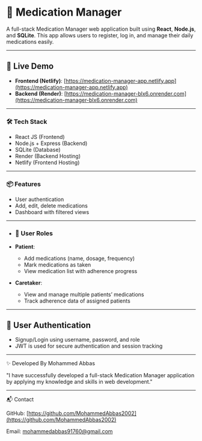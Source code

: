 # 💊 Medication Manager

A full-stack Medication Manager web application built using **React**, **Node.js**, and **SQLite**. This app allows users to register, log in, and manage their daily medications easily.

---

## 🚀 Live Demo

- **Frontend (Netlify)**: [https://medication-manager-app.netlify.app](https://medication-manager-app.netlify.app)  
- **Backend (Render)**: [https://medication-manager-blx6.onrender.com](https://medication-manager-blx6.onrender.com)

---

### 🛠 Tech Stack
- React JS (Frontend)
- Node.js + Express (Backend)
- SQLite (Database)
- Render (Backend Hosting)
- Netlify (Frontend Hosting)

---

### 📦 Features
- User authentication
- Add, edit, delete medications
- Dashboard with filtered views

---

- ### 👥 User Roles

- **Patient**:  
  - Add medications (name, dosage, frequency)  
  - Mark medications as taken  
  - View medication list with adherence progress

- **Caretaker**:  
  - View and manage multiple patients’ medications  
  - Track adherence data of assigned patients
 
---
 
## 🔐 User Authentication

- Signup/Login using username, password, and role
- JWT is used for secure authentication and session tracking

---

✨ Developed By
Mohammed Abbas

"I have successfully developed a full-stack Medication Manager application by applying my knowledge and skills in web development."

---

📬 Contact

GitHub: [https://github.com/MohammedAbbas2002](https://github.com/MohammedAbbas2002)

Email: mohammedabbas91760@gmail.com
